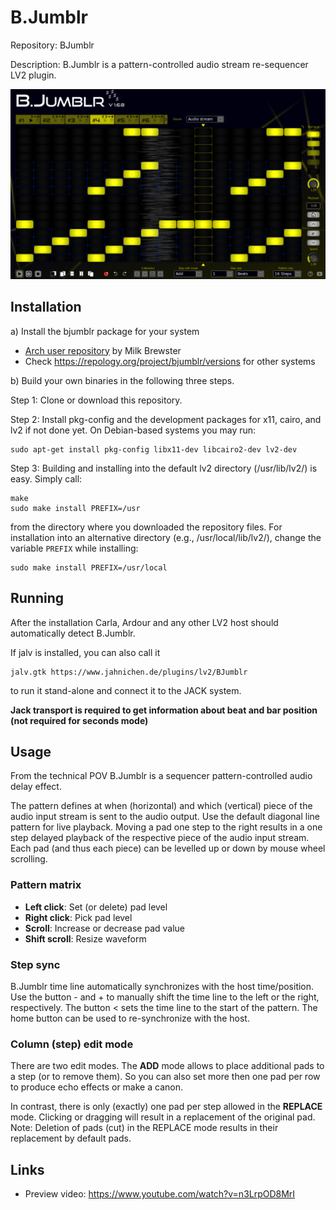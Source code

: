 # B.Jumblr
Repository: BJumblr

Description: B.Jumblr is a pattern-controlled audio stream re-sequencer LV2 plugin.

![screenshot](https://raw.githubusercontent.com/sjaehn/BJumblr/master/doc/screenshot.png "Screenshot from B.Jumblr")


## Installation

a) Install the bjumblr package for your system
* [Arch user repository](https://aur.archlinux.org/packages/bjumblr.lv2-git) by Milk Brewster
* Check https://repology.org/project/bjumblr/versions for other systems

b) Build your own binaries in the following three steps.

Step 1: Clone or download this repository.

Step 2: Install pkg-config and the development packages for x11, cairo, and lv2 if not done yet. On
Debian-based systems you may run:
```
sudo apt-get install pkg-config libx11-dev libcairo2-dev lv2-dev
```

Step 3: Building and installing into the default lv2 directory (/usr/lib/lv2/) is easy. Simply call:
```
make
sudo make install PREFIX=/usr
```
from the directory where you downloaded the repository files. For installation into an
alternative directory (e.g., /usr/local/lib/lv2/), change the variable `PREFIX` while installing:

```
sudo make install PREFIX=/usr/local
```

## Running

After the installation Carla, Ardour and any other LV2 host should automatically detect B.Jumblr.

If jalv is installed, you can also call it
```
jalv.gtk https://www.jahnichen.de/plugins/lv2/BJumblr
```
to run it stand-alone and connect it to the JACK system.

**Jack transport is required to get information about beat and bar position (not required for seconds mode)**


## Usage

From the technical POV B.Jumblr is a sequencer pattern-controlled audio delay effect.

The pattern defines at when (horizontal) and which (vertical) piece of the audio input stream is
sent to the audio output. Use the default diagonal line pattern for live playback. Moving a pad
one step to the right results in a one step delayed playback of the respective piece of the audio
input stream. Each pad (and thus each piece) can be levelled up or down by mouse wheel scrolling.

### Pattern matrix

* **Left click**: Set (or delete) pad level
* **Right click**: Pick pad level
* **Scroll**: Increase or decrease pad value
* **Shift scroll**: Resize waveform

### Step sync

B.Jumblr time line automatically synchronizes with the host time/position. Use the button - and +
to manually shift the time line to the left or the right, respectively. The button < sets the time
line to the start of the pattern. The home button can be used to re-synchronize with the host.

### Column (step) edit mode

There are two edit modes. The **ADD** mode allows to place additional pads to a step (or to remove
them). So you can also set more then one pad per row to produce echo effects or make a canon.

In contrast, there is only (exactly) one pad per step allowed in the **REPLACE** mode. Clicking or
dragging will result in a replacement of the original pad. Note: Deletion of pads (cut) in the
REPLACE mode results in their replacement by default pads.


## Links
* Preview video: https://www.youtube.com/watch?v=n3LrpOD8MrI
